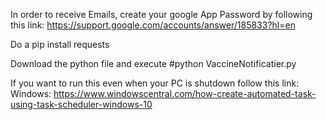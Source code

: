 
In order to receive Emails, create your google App Password by following this link: https://support.google.com/accounts/answer/185833?hl=en

Do a pip install requests

Download the python file and execute #python VaccineNotificatier.py

If you want to run this even when your PC is shutdown follow this link: 
Windows: https://www.windowscentral.com/how-create-automated-task-using-task-scheduler-windows-10
